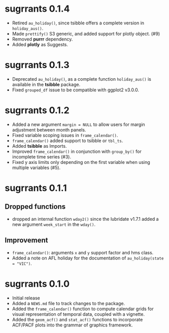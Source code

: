 # sugrrants 0.1.4

* Retired `au_holiday()`, since tsibble offers a complete version in `holiday_aus()`.
* Made `prettify()` S3 generic, and added support for plotly object. (#9)
* Removed **purrr** dependency.
* Added **plotly** as Suggests.

# sugrrants 0.1.3

* Deprecated `au_holiday()`, as a complete function `holiday_aus()` is available in the **tsibble** package.
* Fixed `grouped_df` issue to be compatible with ggplot2 v3.0.0.

# sugrrants 0.1.2

* Added a new argument `margin = NULL` to allow users for margin adjustment between month panels.
* Fixed variable scoping issues in `frame_calendar()`.
* `frame_calendar()` added support to tsibble or `tbl_ts`.
* Added **tsibble** as Imports.
* Improved `frame_calendar()` in conjunction with `group_by()` for incomplete time series (#3).
* Fixed y axis limits only depending on the first variable when using multiple variables (#5).

# sugrrants 0.1.1

## Dropped functions

* dropped an internal function `wday2()` since the lubridate v1.7.1 added a new argument `week_start` in the `wday()`.

## Improvement

* `frame_calendar()`: arguments `x` and `y` support factor and hms class.
* Added a note on AFL holiday for the documentation of `au_holiday(state = "VIC")`.

# sugrrants 0.1.0

* Initial release
* Added a `NEWS.md` file to track changes to the package.
* Added the `frame_calendar()` function to compute calendar grids for visual representation of temporal data, coupled with a vignette.
* Added the `geom_acf()` and `stat_acf()` functions to incorporate ACF/PACF plots into the grammar of graphics framework.
